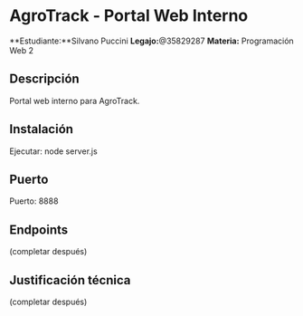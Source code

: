 # AgroTrack - Portal Web Interno

**Estudiante:**Silvano Puccini
**Legajo:**@35829287
**Materia:** Programación Web 2

## Descripción
Portal web interno para AgroTrack.

## Instalación

Ejecutar: node server.js

## Puerto
Puerto: 8888

## Endpoints
(completar después)

## Justificación técnica
(completar después)
